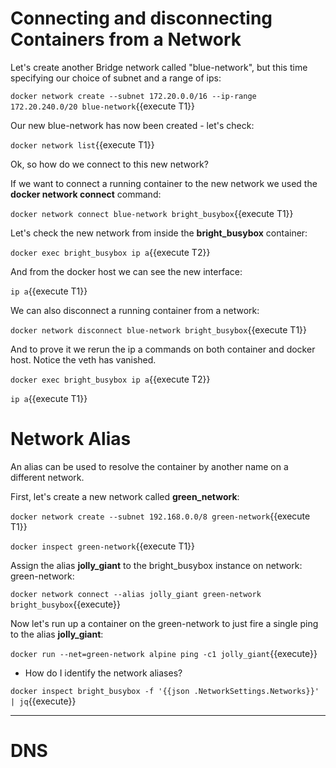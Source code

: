 # Connecting and disconnecting Containers from a Network

Let's create another Bridge network called "blue-network", but this time specifying our choice of subnet and a range of ips:

`docker network create --subnet 172.20.0.0/16 --ip-range 172.20.240.0/20 blue-network`{{execute T1}}

Our new blue-network has now been created - let's check:

`docker network list`{{execute T1}}

Ok, so how do we connect to this new network?

If we want to connect a running container to the new network we used the **docker network connect** command:

`docker network connect blue-network bright_busybox`{{execute T1}}

Let's check the new network from inside the __bright_busybox__ container:

`docker exec bright_busybox ip a`{{execute T2}}

And from the docker host we can see the new interface:

`ip a`{{execute T1}}

We can also disconnect a running container from a network:

`docker network disconnect blue-network bright_busybox`{{execute T1}}

And to prove it we rerun the ip a commands on both container and docker host. Notice the veth has vanished.

`docker exec bright_busybox ip a`{{execute T2}}

`ip a`{{execute T1}}

# Network Alias

An alias can be used to resolve the container by another name on a different network.

First, let's create a new network called __green_network__:

`docker network create --subnet 192.168.0.0/8 green-network`{{execute T1}}

`docker inspect green-network`{{execute T1}}

Assign the alias __jolly_giant__ to the bright_busybox instance on network: green-network:

`docker network connect --alias jolly_giant green-network bright_busybox`{{execute}}

Now let's run up a container on the green-network to just fire a single ping to the alias __jolly_giant__:

`docker run --net=green-network alpine ping -c1 jolly_giant`{{execute}}

* How do I identify the network aliases?

`docker inspect bright_busybox -f '{{json .NetworkSettings.Networks}}' | jq`{{execute}}

----

# DNS
